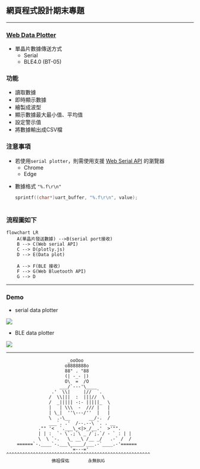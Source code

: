 ## 網頁程式設計期末專題
---
### [Web Data Plotter](https://tonywu115.github.io/web-design-project/)

* 單晶片數據傳送方式
    * Serial
    * BLE4.0 (BT-05)

### 功能
* 讀取數據
* 即時顯示數據
* 繪製成波型
* 顯示數據最大最小值、平均值
* 設定警示值
* 將數據輸出成CSV檔

### 注意事項
- 若使用`serial plotter`，則需使用支援 [Web Serial API](https://developer.mozilla.org/en-US/docs/Web/API/Web_Serial_API) 的瀏覽器
    - Chrome
    - Edge
<!-- - 單晶片 Buad Rate 要設定成`9600`,`19200`,`38400`,`57600`,`115200`其中一個 -->
- 數據格式 `"%.f\r\n"`
    ```C
    sprintf((char*)uart_buffer, "%.f\r\n", value);
    ```

#
### 流程圖如下
```mermaid
flowchart LR
    A(單晶片發送數據) -->B(serial port接收)
    B --> C(Web serial API)
    C --> D(plotly.js)
    D --> E(Data plot)

    A --> F(BLE 接收)
    F --> G(Web Bluetooth API)
    G --> D

```
---
### Demo
* serial data plotter
<img src="https://raw.githubusercontent.com/TONYWU115/web-design-project/refs/heads/main/image/serial.png">

* BLE data plotter
<img src="https://raw.githubusercontent.com/TONYWU115/web-design-project/refs/heads/main/image/BLE.png">

---
```
                       _ooOoo
                      o8888888o
                      88" . "88 
                      (| -_- |)
                      O\  =  /O
                    ___/`---'\____
                 .'  \\|     |//  `.
                /  \\|||  :  |||//  \
                /  _||||| -:- |||||_  \
                |   | \\\  -  /// |   |
                | \_|  ''\---/''  |   |
                \  .-\__       __/-.  /
                ___`. .'  /--.--\ `. . __
            ."" '<  `.___\_<|>_/__.'  >'"".
            | | :  `- \`.;`\ _ /`;.`/ - ` : | |
            \  \ `-.   \_ __\ /__ _/   .-` /  /
    ======`-.____`-.___\_____/___.-`____.-'======
                        `=---='
^^^^^^^^^^^^^^^^^^^^^^^^^^^^^^^^^^^^^^^^^^^^^^^^^^^^^^
                 佛祖保佑       永無BUG
```